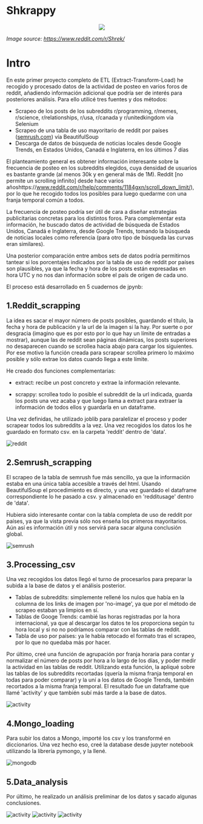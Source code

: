 # Shkrappy

<p align="center">
  <img src="images/scrappy.png">
</p>

_Image source: https://www.reddit.com/r/Shrek/_

# Intro

En este primer proyecto completo de ETL (Extract-Transform-Load) he recogido y procesado datos de la actividad de posteo en varios foros de reddit, añadiendo información adicional que podría ser de interés para posteriores análisis. Para ello utilicé tres fuentes y dos métodos:

+ Scrapeo de los posts de los subreddits r/programming, r/memes, r/science, r/relationships, r/usa, r/canada y r/unitedkingdom vía Selenium
+ Scrapeo de una tabla de uso mayoritario de reddit por países ([semrush.com](https://www.semrush.com/website/reddit.com/overview/)) vía BeautifulSoup
+ Descarga de datos de búsqueda de noticias locales desde Google Trends, en Estados Unidos, Canadá e Inglaterra, en los últimos 7 días

El planteamiento general es obtener información interesante sobre la frecuencia de posteo en los subreddits elegidos, cuya densidad de usuarios es bastante grande (al menos 30k y en general más de 1M). Reddit [no permite un scrolling infinito] desde hace varios añoshttps://www.reddit.com/r/help/comments/1184gxn/scroll_down_limit/), por lo que he recogido todos los posibles para luego quedarme con una franja temporal común a todos.

La frecuencia de posteo podría ser útil de cara a diseñar estrategias publicitarias concretas para los distintos foros. Para complementar esta información, he buscado datos de actividad de búsqueda de Estados Unidos, Canadá e Inglaterra, desde Google Trends, tomando la búsqueda de noticias locales como referencia (para otro tipo de búsqueda las curvas eran similares). 

Una posterior comparación entre ambos sets de datos podría permitirnos tantear si los porcentajes indicados por la tabla de uso de reddit por países son plausibles, ya que la fecha y hora de los posts están expresadas en hora UTC y no nos dan información sobre el país de origen de cada uno.

El proceso está desarrollado en 5 cuadernos de jpynb:

## 1.Reddit_scrapping

La idea es sacar el mayor número de posts posibles, guardando el título, la fecha y hora de publicación y la url de la imagen si la hay. Por suerte o por desgracia (imagino que es por esto por lo que hay un límite de entradas a mostrar), aunque las de reddit sean páginas dinámicas, los posts superiores no desaparecen cuando se scrollea hacia abajo para cargar los siguientes. Por ese motivo la función creada para scrapear scrollea primero lo máximo posible y sólo extrae los datos cuando llega a este límite.

He creado dos funciones complementarias:

+ extract: recibe un post concreto y extrae la información relevante.

+ scrappy: scrollea todo lo posible el subreddit de la url indicada, guarda los posts una vez acaba y que luego llama a extract para extraer la información de todos ellos y guardarla en un dataframe.


Una vez definidas, he utilizado joblib para paralelizar el proceso y poder scrapear todos los subreddits a la vez. Una vez recogidos los datos los he guardado en formato csv. en la carpeta 'reddit' dentro de 'data'.

![reddit](images/reddit.png)

## 2.Semrush_scrapping

El scrapeo de la tabla de semrush fue más sencillo, ya que la información estaba en una única tabla accesible a través del html. Usando BeautifulSoup el procedimiento es directo, y una vez guardado el dataframe correspondiente lo he pasado a csv. y almacenado en 'redditusage' dentro de 'data'.

Hubiera sido interesante contar con la tabla completa de uso de reddit por países, ya que la vista previa sólo nos enseña los primeros mayoritarios. Aún así es información útil y nos servirá para sacar alguna conclusión global.

![semrush](images/sem.png)


## 3.Processing_csv

Una vez recogidos los datos llegó el turno de procesarlos para preparar la subida a la base de datos y el análisis posterior. 

+ Tablas de subreddits: simplemente rellené los nulos que había en la columna de los links de imagen por 'no-image', ya que por el método de scrapeo estaban ya limpios en sí.
+ Tablas de Googe Trends: cambié las horas registradas por la hora internacional, ya que al descargar los datos te los proporciona según tu hora local y si no no podríamos comparar con las tablas de reddit.
+ Tabla de uso por países: ya le había retocado el formato tras el scrapeo, por lo que no quedaba más por hacer.

Por último, creé una función de agrupación por franja horaria para contar y normalizar el número de posts por hora a lo largo de los días, y poder medir la actividad en las tablas de reddit. Utilizando esta función, la apliqué sobre las tablas de los subreddits recortadas (quería la misma franja temporal en todas para poder comparar) y la uní a los datos de Google Trends, también recortados a la misma franja temporal. El resultado fue un dataframe que llamé 'activity' y que también subí más tarde a la base de datos.

![activity](images/activity.png)


## 4.Mongo_loading

Para subir los datos a Mongo, importé los csv y los transformé en diccionarios. Una vez hecho eso, creé la database desde jupyter notebook utilizando la librería pymongo, y la llené.

![mongodb](images/mongodb.png)


## 5.Data_analysis

Por último, he realizado un análisis preliminar de los datos y sacado algunas conclusiones. 

![activity](images/one.png)
![activity](images/two.png)
![activity](images/three.png)




